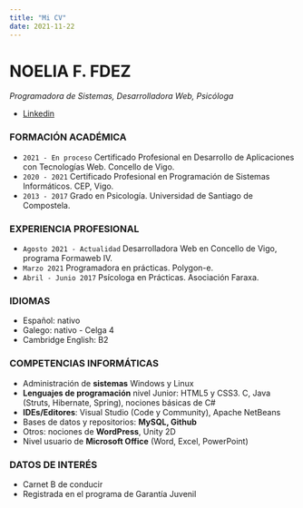 ```yaml
---
title: "Mi CV"
date: 2021-11-22
---
```


# NOELIA F. FDEZ
*Programadora de Sistemas, Desarrolladora Web, Psicóloga*
- [Linkedin](https://www.linkedin.com/in/noelia-figueiras-fern%C3%A1ndez/)

### FORMACIÓN ACADÉMICA

- `2021 - En proceso` Certificado Profesional en Desarrollo de Aplicaciones con Tecnologías Web. Concello de Vigo.
- `2020 - 2021` Certificado Profesional en Programación de Sistemas Informáticos. CEP, Vigo.
- `2013 - 2017` Grado en Psicología. Universidad de Santiago de Compostela.

### EXPERIENCIA PROFESIONAL

- `Agosto 2021 - Actualidad` Desarrolladora Web en Concello de Vigo, programa Formaweb IV.
- `Marzo 2021` Programadora en prácticas. Polygon-e.
- `Abril - Junio 2017` Psícologa en Prácticas. Asociación Faraxa.

### IDIOMAS

- Español: nativo
- Galego: nativo - Celga 4
- Cambridge English: B2

### COMPETENCIAS INFORMÁTICAS

- Administración de **sistemas** Windows y Linux
- **Lenguajes de programación** nivel Junior: HTML5 y CSS3. C, Java (Struts, Hibernate, Spring), nociones básicas de C#
- **IDEs/Editores**: Visual Studio (Code y Community), Apache NetBeans
- Bases de datos y repositorios: **MySQL, Github**
- Otros: nociones de **WordPress**, Unity 2D
- Nivel usuario de **Microsoft Office** (Word, Excel, PowerPoint)

### DATOS DE INTERÉS

- Carnet B de conducir
- Registrada en el programa de Garantía Juvenil
